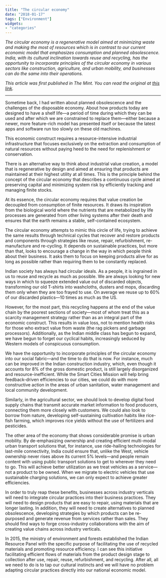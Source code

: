 ```yaml
---
title: "The circular economy"
date: "2018-01-17"
tags: ["Environment"]
widgets: 
- "categories"
---
```


*The circular economy is a regenerative model aimed at minimizing waste and making the most of resources which is in contrast to our current economic model that emphasizes consumption and planned obsolescence. India, with its cultural inclination towards reuse and recycling, has the opportunity to incorporate principles of the circular economy in various sectors like construction, agriculture, and urban mobility, and businesses can do the same into their operations.*
<!--more-->
*This article was first published in The Mint. You can read the original at [this link](https://www.livemint.com/Opinion/eaOA3l04xwUbFVhqvNu37H/The-circular-economy.html).*

---

Sometime back, I had written about planned obsolescence and the challenges of the disposable economy. About how products today are designed to have a shelf life—a period of time during which they can be used and after which we are constrained to replace them—either because a newer, more feature-rich model has presented itself or because the latest apps and software run too slowly on these old machines.

This economic construct requires a resource-intensive industrial infrastructure that focuses exclusively on the extraction and consumption of natural resources without paying heed to the need for replenishment or conservation.

There is an alternative way to think about industrial value creation, a model that is regenerative by design and aimed at ensuring that products are maintained at their highest utility at all times. This is the principle behind the concept of the circular economy that describes a continuous cycle aimed at preserving capital and minimizing system risk by efficiently tracking and managing finite stocks.

At its essence, the circular economy requires that value creation be decoupled from consumption of finite resources. It draws its inspiration from the biological world where the nutrients that are metabolized by life processes are generated from other living systems after their death and ensures that the earth remains a stable, self-contained ecosystem.

The circular economy attempts to mimic this circle of life, trying to achieve the same results through technical cycles that recover and restore products and components through strategies like reuse, repair, refurbishment, re-manufacture and re-cycling. It depends on sustainable practices, but more than that, looks to encourage a change in the way in which people think about their business. It asks them to focus on keeping products alive for as long as possible rather than requiring them to be constantly replaced.

Indian society has always had circular ideals. As a people, it is ingrained in us to reuse and recycle as much as possible. We are always looking for new ways in which to squeeze extended value out of discarded objects, transforming our old T-shirts into washcloths, dusters and mops, discarding them only when they are too frayed to use. On average we reuse up to 60% of our discarded plastics—10 times as much as the US.

However, for the most part, this recycling happens at the end of the value chain by the poorest sections of society—most of whom treat this as a scarcity management strategy rather than as an integral part of the economic construct. This results in value loss, not to mention health risks for those who extract value from waste (the rag pickers and garbage processors). Additionally, as the Indian middle class has begun to expand, we have begun to forget our cyclical habits, increasingly seduced by Western models of conspicuous consumption.

We have the opportunity to incorporate principles of the circular economy into our social fabric—and the time to do that is now. For instance, much can be improved in the Indian construction industry, which, even though it accounts for 8% of the gross domestic product, is still largely disorganized and resource-inefficient. While the Smart Cities Mission will help bring feedback-driven efficiencies to our cities, we could do with more constructive action in the areas of urban sanitation, water management and local community development.

Similarly, in the agricultural sector, we should look to develop digital food supply chains that transmit accurate market information to food producers, connecting them more closely with customers. We could also look to borrow from nature, developing self-sustaining cultivation habits like rice-fish farming, which improves rice yields without the use of fertilizers and pesticides.

The other area of the economy that shows considerable promise is urban mobility. By de-emphasizing ownership and creating efficient multi-modal urban transport solutions that, for instance, use ride-hailing technologies for last-mile connectivity, India could ensure that, unlike the West, vehicle ownership never rises above its current 5% levels—and people remain content with using public transport solutions to get to wherever they need to go. This will achieve better utilization as we treat vehicles as a service—not a product to be owned. When we migrate to electric vehicles that use sustainable charging solutions, we can only expect to achieve greater efficiencies.

In order to truly reap these benefits, businesses across industry verticals will need to integrate circular practices into their business practices. They will need to design products that are easy to repair, using materials that are longer lasting. In addition, they will need to create alternatives to planned obsolescence, developing strategies by which products can be re-purposed and generate revenue from services rather than sales. They should find ways to forge cross-industry collaborations with the aim of creating value chains across industry verticals.

In 2015, the ministry of environment and forests established the Indian Resource Panel with the specific purpose of facilitating the use of recycled materials and promoting resource efficiency. I can see this initiative facilitating efficient flows of materials from the product design stage to collection after use, repair, reuse, refurbishment, and recycling. After all, all we need to do is to tap our cultural instincts and we will have no problem adapting circular practices directly into our national economic model.

